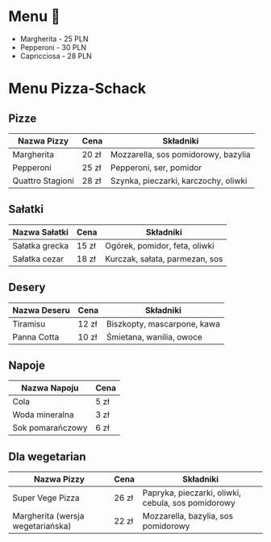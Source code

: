 # Menu 🍕
- Margherita - 25 PLN
- Pepperoni - 30 PLN
- Capricciosa - 28 PLN
# Menu Pizza-Schack

## Pizze
| Nazwa Pizzy     | Cena  | Składniki                    |
| ---------------- | ----- | ---------------------------- |
| Margherita       | 20 zł | Mozzarella, sos pomidorowy, bazylia |
| Pepperoni        | 25 zł | Pepperoni, ser, pomidor     |
| Quattro Stagioni | 28 zł | Szynka, pieczarki, karczochy, oliwki |

## Sałatki
| Nazwa Sałatki    | Cena  | Składniki                    |
| ---------------- | ----- | ---------------------------- |
| Sałatka grecka   | 15 zł | Ogórek, pomidor, feta, oliwki |
| Sałatka cezar    | 18 zł | Kurczak, sałata, parmezan, sos |

## Desery
| Nazwa Deseru     | Cena  | Składniki                    |
| ---------------- | ----- | ---------------------------- |
| Tiramisu         | 12 zł | Biszkopty, mascarpone, kawa |
| Panna Cotta      | 10 zł | Śmietana, wanilia, owoce |

## Napoje
| Nazwa Napoju     | Cena  |
| ---------------- | ----- |
| Cola             | 5 zł  |
| Woda mineralna   | 3 zł  |
| Sok pomarańczowy| 6 zł  |

## Dla wegetarian
| Nazwa Pizzy             | Cena  | Składniki                        |
| ----------------------- | ----- | -------------------------------- |
| Super Vege Pizza    | 26 zł | Papryka, pieczarki, oliwki, cebula, sos pomidorowy |
| Margherita (wersja wegetariańska) | 22 zł | Mozzarella, bazylia, sos pomidorowy |
